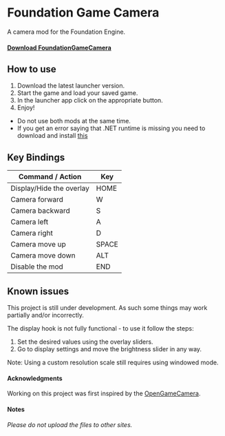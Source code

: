# Foundation Game Camera
A camera mod for the Foundation Engine.

#### [Download FoundationGameCamera](https://github.com/Nesae-avi/FoundationGameCamera/releases/latest)

## How to use

1. Download the latest launcher version.
2. Start the game and load your saved game.
3. In the launcher app click on the appropriate button.
4. Enjoy!

- Do not use both mods at the same time.
- If you get an error saying that .NET runtime is missing you need to download and install [this](https://dotnet.microsoft.com/en-us/download/dotnet/thank-you/runtime-desktop-6.0.8-windows-x64-installer)

## Key Bindings

| Command / Action | Key |
| --- | --- |
| Display/Hide the overlay | HOME |
| Camera forward | W |
| Camera backward | S |
| Camera left | A |
| Camera right | D |
| Camera move up | SPACE |
| Camera move down | ALT |
| Disable the mod | END |

## Known issues

This project is still under development. As such some things may work partially and/or incorrectly.

The display hook is not fully functional - to use it follow the steps:

1. Set the desired values using the overlay sliders.
2. Go to display settings and move the brightness slider in any way.

Note: Using a custom resolution scale still requires using windowed mode.

#### Acknowledgments

Working on this project was first inspired by the [OpenGameCamera](https://github.com/coltonon/OpenGameCamera).

#### Notes

###### Please do not upload the files to other sites. ######
